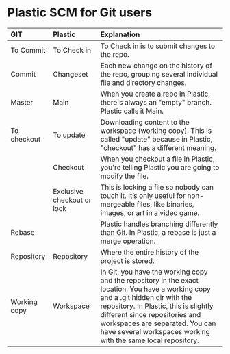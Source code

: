 # Plastic SCM for Git users


| **GIT**| **Plastic**| **Explanation**|
|:--|:--|:--|
| To Commit| To Check in| To Check in is to submit changes to the repo.|
| Commit| Changeset| Each new change on the history of the repo, grouping several individual file and directory changes.|
| Master| Main| When you create a repo in Plastic, there's always an "empty" branch. Plastic calls it Main.|
| To checkout  | To update| Downloading content to the workspace (working copy). This is called "update" because in Plastic, "checkout" has a different meaning.|
|| Checkout| When you checkout a file in Plastic, you're telling Plastic you are going to modify the file.|
|| Exclusive checkout or lock | This is locking a file so nobody can touch it. It’s only useful for non-mergeable files, like binaries, images, or art in a video game.|
| Rebase|| Plastic handles branching differently than Git. In Plastic, a rebase is just a merge operation.|
| Repository   | Repository| Where the entire history of the project is stored.
| Working copy | Workspace| In Git, you have the working copy and the repository in the exact location. You have a working copy and a .git hidden dir with the repository. In Plastic, this is slightly different since repositories and workspaces are separated. You can have several workspaces working with the same local repository.